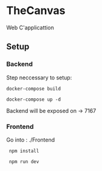 # TheCanvas

Web C'applicattion 

## Setup 

### Backend

Step neccessary to setup:

```docker-compose build```

```docker-compose up -d``` 


Backend will be exposed on -> 7167

### Frontend 

Go into : ./Frontend

``` npm install```

``` npm run dev```

